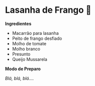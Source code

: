 # Lasanha de Frango :chicken:

**Ingredientes**

* Macarrão para lasanha
* Peito de frango desfiado
* Molho de tomate
* Molho branco
* Presunto
* Queijo Mussarela

**Modo de Preparo**

_Blá, blá, blá...._

